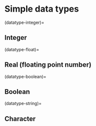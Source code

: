 # Simple data types

(datatype-integer)=
## Integer

(datatype-float)=
## Real (floating point number)

(datatype-boolean)=
## Boolean

(datatype-string)=
## Character
